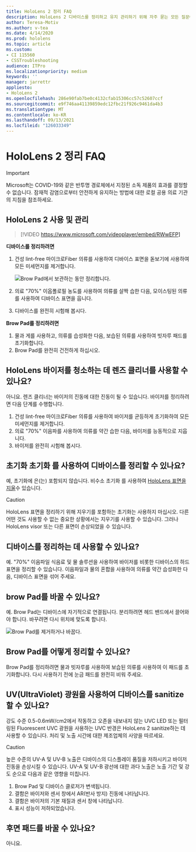 ```yaml
---
title: HoloLens 2 정리 FAQ
description: HoloLens 2 디바이스를 정리하고 유지 관리하기 위해 자주 묻는 모든 질문에 대한 최신 답변을 얻습니다.
author: Teresa-Motiv
ms.author: v-tea
ms.date: 4/14/2020
ms.prod: hololens
ms.topic: article
ms.custom:
- CI 115560
- CSSTroubleshooting
audience: ITPro
ms.localizationpriority: medium
keywords: ''
manager: jarrettr
appliesto:
- HoloLens 2
ms.openlocfilehash: 286e90fab7be0c4132cfab15306cc57c52607ccf
ms.sourcegitcommit: e9f746aa41139859edc12fbc21f926c9461da4b3
ms.translationtype: MT
ms.contentlocale: ko-KR
ms.lasthandoff: 09/13/2021
ms.locfileid: "126033349"
---
```

# <a name="hololens-2-cleaning-faq"></a>HoloLens 2 정리 FAQ

> [!IMPORTANT]  
> Microsoft는 COVID-19와 같은 반투명 경로체에서 지정된 소독 제품의 효과를 결정할 수 없습니다. 잠재적 감염으로부터 안전하게 유지하는 방법에 대한 로컬 공용 의료 기관의 지침을 참조하세요.  

## <a name="hololens-2-use-and-care"></a>HoloLens 2 사용 및 관리

> [!VIDEO https://www.microsoft.com/videoplayer/embed/RWwEFP]

<!-- <iframe src="https://channel9.msdn.com/Shows/Docs-Mixed-Reality/HoloLens-2-Use-and-Care/player" width="960" height="540" allowFullScreen frameBorder="0" title="HoloLens 2 Use and Care - Microsoft Channel 9 Video"></iframe> -->

**디바이스를 정리하려면**

1. 건성 lint-free 마이크로Fiber 의류를 사용하여 디바이스 표면을 돋보기에 사용하여 모든 미세먼지를 제거합니다.

   ![Brow Pad에서 보관하는 동안 정리합니다.](images/hl2-cleaning.png)

2. 의료 "70%" 이옵폴로필 농도를 사용하여 의류를 살짝 습한 다음, 모이스팅된 의류를 사용하여 디바이스 표면을 웁니다.

3. 디바이스를 완전히 시험해 봅시다.

**Brow Pad를 정리하려면**

1. 물과 게를 사용하고, 의류를 습성화한 다음, 보습된 의류를 사용하여 빗자루 패드를 초기화합니다.
1. Brow Pad를 완전히 건전하게 하십시오.

## <a name="can-i-use-any-lens-cleaner-for-cleaning-the-hololens-visor"></a>HoloLens 바이저를 청소하는 데 렌즈 클리너를 사용할 수 있나요?

아니요. 렌즈 클리너는 바이저의 진동에 대한 진동이 될 수 있습니다. 바이저를 정리하려면 다음 단계를 수행합니다.  

1. 건성 lint-free 마이크로Fiber 의류를 사용하여 바이저를 균등하게 초기화하여 모든 미세먼지를 제거합니다.
1. 의료 "70%" 이음파를 사용하여 의류를 약간 습한 다음, 바이저를 능동적으로 지웁니다.
1. 바이저를 완전히 시험해 봅시다.

## <a name="can-i-use-disinfecting-wipes-to-clean-the-device"></a>초기화 초기화 를 사용하여 디바이스를 정리할 수 있나요?

예, 초기화에 은(는) 포함되지 않습니다. 비수소 초기화 를 사용하여 [HoloLens 표면을 지울](#hololens-2-use-and-care)수 있습니다.  

> [!CAUTION]  
> HoloLens 표면을 정리하기 위해 지우기를 포함하는 초기화는 사용하지 마십시오. 다른 어떤 것도 사용할 수 없는 중요한 상황에서는 지우기를 사용할 수 있습니다. 그러나 HoloLens visor 또는 다른 표면이 손상되었을 수 있습니다.

## <a name="can-i-use-alcohol-to-clean-the-device"></a>디바이스를 정리하는 데 사용할 수 있나요?

예. "70%" 이음파일 식음료 및 물 솔루션을 사용하여 바이저를 비롯한 디바이스의 하드 표면을 정리할 수 있습니다. 이음파일과 물의 혼합을 사용하여 의류를 약간 습성화한 다음, 디바이스 표면을 섞어 주세요.

## <a name="is-the-brow-pad-replaceable"></a>brow Pad를 바꿀 수 있나요?

예. Brow Pad는 디바이스에 자기적으로 연결됩니다. 분리하려면 헤드 밴드에서 끌어와야 합니다. 바꾸려면 다시 위치에 맞도록 합니다.

![Brow Pad를 제거하거나 바꿉다.](images/hololens2-remove-browpad.png)

## <a name="how-can-i-clean-the-brow-pad"></a>Brow Pad를 어떻게 정리할 수 있나요?

Brow Pad를 정리하려면 물과 빗자루를 사용하여 보습된 의류를 사용하여 이 패드를 초기화합니다. 다시 사용하기 전에 눈금 패드를 완전히 비워 주세요.

## <a name="can-i-use-ultraviolet-uv-light-to-sanitize-the-device"></a>UV(UltraViolet) 광원을 사용하여 디바이스를 sanitize할 수 있나요?

강도 수준 0.5-0.6mW/cm2에서 작동하고 오존을 내보내지 않는 UVC LED 또는 필터링된 Fluorescent UVC 광원을 사용하는 UVC 반경은 HoloLens 2 sanitize하는 데 사용할 수 있습니다. 처리 및 노출 시간에 대한 제조업체의 사양을 따르세요.

> [!CAUTION]  
> 높은 수준의 UV-A 및 UV-B 노출은 디바이스의 디스플레이 품질을 저하시키고 바이저 진동을 손상시킬 수 있습니다. UV-A 및 UV-B 광선에 대한 과다 노출은 노출 기간 및 강도 순으로 다음과 같은 영향을 미칩니다.
>  
> 1. Brow Pad 및 디바이스 클로저가 변색됩니다.
> 1. 결함은 바이저와 센서 창에서 AR(반사 방지) 진동에 나타납니다.
> 1. 결함은 바이저의 기본 재질과 센서 창에 나타납니다.
> 1. 표시 성능이 저하되었습니다.

## <a name="is-the-rear-pad-replaceable"></a>후면 패드를 바꿀 수 있나요?

아니요.
